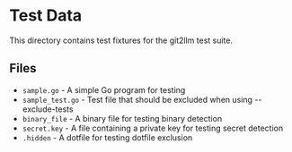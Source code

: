 # Test Data

This directory contains test fixtures for the git2llm test suite.

## Files

- `sample.go` - A simple Go program for testing
- `sample_test.go` - Test file that should be excluded when using --exclude-tests
- `binary_file` - A binary file for testing binary detection
- `secret.key` - A file containing a private key for testing secret detection
- `.hidden` - A dotfile for testing dotfile exclusion